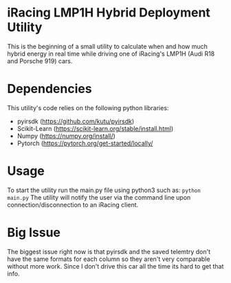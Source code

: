 # iRacing LMP1H Hybrid Deployment Utility
This is the beginning of a small utility to calculate when and how much hybrid energy in real time while driving one of iRacing's LMP1H (Audi R18 and Porsche 919) cars.

# Dependencies
This utility's code relies on the following python libraries:
- pyirsdk (https://github.com/kutu/pyirsdk)
- Scikit-Learn (https://scikit-learn.org/stable/install.html)
- Numpy (https://numpy.org/install/)
- Pytorch (https://pytorch.org/get-started/locally/

# Usage
To start the utility run the main.py file using python3 such as: ```python main.py```
The utility will notify the user via the command line upon connection/disconnection to an iRacing client.

# Big Issue
 The biggest issue right now is that pyirsdk and the saved telemtry don't have the same formats for each column so they aren't very comparable without more work. Since I don't drive this car all the time its hard to get that info.